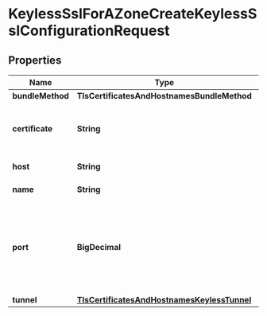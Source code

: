 

# KeylessSslForAZoneCreateKeylessSslConfigurationRequest


## Properties

| Name | Type | Description | Notes |
|------------ | ------------- | ------------- | -------------|
|**bundleMethod** | **TlsCertificatesAndHostnamesBundleMethod** |  |  [optional] |
|**certificate** | **String** | The zone&#39;s SSL certificate or SSL certificate and intermediate(s). |  |
|**host** | **String** | The keyless SSL name. |  |
|**name** | **String** | The keyless SSL name. |  [optional] |
|**port** | **BigDecimal** | The keyless SSL port used to communicate between Cloudflare and the client&#39;s Keyless SSL server. |  |
|**tunnel** | [**TlsCertificatesAndHostnamesKeylessTunnel**](TlsCertificatesAndHostnamesKeylessTunnel.md) |  |  [optional] |



